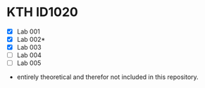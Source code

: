 # KTH ID1020

- [x] Lab 001
- [x] Lab 002*
- [x] Lab 003
- [ ] Lab 004
- [ ] Lab 005

* entirely theoretical and therefor not included in this repository.